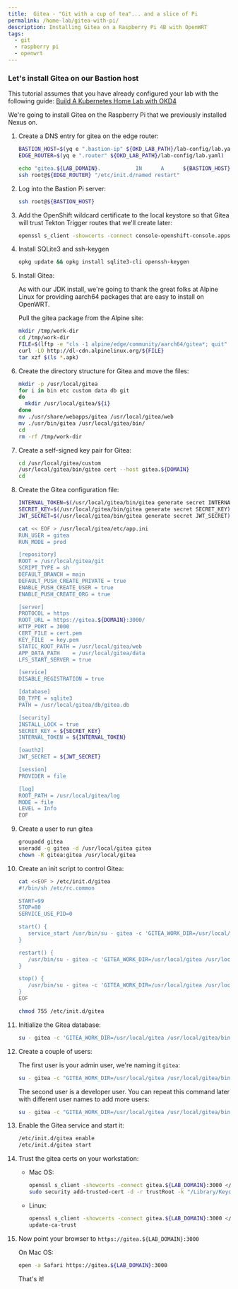 ```yaml
---
title:  Gitea - "Git with a cup of tea"... and a slice of Pi
permalink: /home-lab/gitea-with-pi/
description: Installing Gitea on a Raspberry Pi 4B with OpenWRT
tags:
  - git
  - raspberry pi
  - openwrt
---
```

### Let's install Gitea on our Bastion host

This tutorial assumes that you have already configured your lab with the following guide: [Build A Kubernetes Home Lab with OKD4](/home-lab/lab-intro/)

We're going to install Gitea on the Raspberry Pi that we previously installed Nexus on.

1. Create a DNS entry for gitea on the edge router:

   ```bash
   BASTION_HOST=$(yq e ".bastion-ip" ${OKD_LAB_PATH}/lab-config/lab.yaml)
   EDGE_ROUTER=$(yq e ".router" ${OKD_LAB_PATH}/lab-config/lab.yaml)

   echo "gitea.${LAB_DOMAIN}.           IN      A      ${BASTION_HOST}" | ssh root@${EDGE_ROUTER} "cat >> /etc/bind/db.${LAB_DOMAIN}"
   ssh root@${EDGE_ROUTER} "/etc/init.d/named restart"
   ```

1. Log into the Bastion Pi server:

   ```bash
   ssh root@${BASTION_HOST}
   ```

1. Add the OpenShift wildcard certificate to the local keystore so that Gitea will trust Tekton Trigger routes that we'll create later:

   ```bash
   openssl s_client -showcerts -connect console-openshift-console.apps.okd4.dev.${DOMAIN}:443 </dev/null 2>/dev/null|openssl x509 -outform PEM > /etc/ssl/certs/apps.okd4.${DOMAIN}.crt
   ```

1. Install SQLite3 and ssh-keygen

   ```bash
   opkg update && opkg install sqlite3-cli openssh-keygen
   ```

1. Install Gitea:

   As with our JDK install, we're going to thank the great folks at Alpine Linux for providing aarch64 packages that are easy to install on OpenWRT.

   Pull the gitea package from the Alpine site:

   ```bash
   mkdir /tmp/work-dir
   cd /tmp/work-dir
   FILE=$(lftp -e "cls -1 alpine/edge/community/aarch64/gitea*; quit" http://dl-cdn.alpinelinux.org | grep -v openrc)
   curl -LO http://dl-cdn.alpinelinux.org/${FILE}
   tar xzf $(ls *.apk)
   ```

1. Create the directory structure for Gitea and move the files:

   ```bash
   mkdir -p /usr/local/gitea
   for i in bin etc custom data db git
   do
     mkdir /usr/local/gitea/${i}
   done
   mv ./usr/share/webapps/gitea /usr/local/gitea/web
   mv ./usr/bin/gitea /usr/local/gitea/bin/
   cd
   rm -rf /tmp/work-dir
   ```

1. Create a self-signed key pair for Gitea:

   ```bash
   cd /usr/local/gitea/custom
   /usr/local/gitea/bin/gitea cert --host gitea.${DOMAIN}
   cd
   ```

1. Create the Gitea configuration file:

   ```bash
   INTERNAL_TOKEN=$(/usr/local/gitea/bin/gitea generate secret INTERNAL_TOKEN)
   SECRET_KEY=$(/usr/local/gitea/bin/gitea generate secret SECRET_KEY)
   JWT_SECRET=$(/usr/local/gitea/bin/gitea generate secret JWT_SECRET)

   cat << EOF > /usr/local/gitea/etc/app.ini
   RUN_USER = gitea
   RUN_MODE = prod

   [repository]
   ROOT = /usr/local/gitea/git
   SCRIPT_TYPE = sh
   DEFAULT_BRANCH = main
   DEFAULT_PUSH_CREATE_PRIVATE = true
   ENABLE_PUSH_CREATE_USER = true
   ENABLE_PUSH_CREATE_ORG = true

   [server]
   PROTOCOL = https
   ROOT_URL = https://gitea.${DOMAIN}:3000/
   HTTP_PORT = 3000
   CERT_FILE = cert.pem
   KEY_FILE  = key.pem
   STATIC_ROOT_PATH = /usr/local/gitea/web
   APP_DATA_PATH    = /usr/local/gitea/data
   LFS_START_SERVER = true

   [service]
   DISABLE_REGISTRATION = true

   [database]
   DB_TYPE = sqlite3
   PATH = /usr/local/gitea/db/gitea.db

   [security]
   INSTALL_LOCK = true
   SECRET_KEY = ${SECRET_KEY}
   INTERNAL_TOKEN = ${INTERNAL_TOKEN}

   [oauth2]
   JWT_SECRET = ${JWT_SECRET}

   [session]
   PROVIDER = file

   [log]
   ROOT_PATH = /usr/local/gitea/log
   MODE = file
   LEVEL = Info
   EOF
   ```

1. Create a user to run gitea

   ```bash
   groupadd gitea
   useradd -g gitea -d /usr/local/gitea gitea
   chown -R gitea:gitea /usr/local/gitea
   ```

1. Create an init script to control Gitea:

   ```bash
   cat <<EOF > /etc/init.d/gitea
   #!/bin/sh /etc/rc.common

   START=99
   STOP=80
   SERVICE_USE_PID=0

   start() {
      service_start /usr/bin/su - gitea -c 'GITEA_WORK_DIR=/usr/local/gitea /usr/bin/nohup /usr/local/gitea/bin/gitea --config /usr/local/gitea/etc/app.ini web > /dev/null 2>&1 &'
   }

   restart() {
      /usr/bin/su - gitea -c 'GITEA_WORK_DIR=/usr/local/gitea /usr/local/gitea/bin/gitea --config /usr/local/gitea/etc/app.ini manager restart'
   }

   stop() {
      /usr/bin/su - gitea -c 'GITEA_WORK_DIR=/usr/local/gitea /usr/local/gitea/bin/gitea --config /usr/local/gitea/etc/app.ini manager shutdown'
   }
   EOF

   chmod 755 /etc/init.d/gitea
   ```

1. Initialize the Gitea database:

   ```bash
   su - gitea -c 'GITEA_WORK_DIR=/usr/local/gitea /usr/local/gitea/bin/gitea --config /usr/local/gitea/etc/app.ini migrate'
   ```

1. Create a couple of users:

   The first user is your admin user, we're naming it `gitea`:

   ```bash
   su - gitea -c "GITEA_WORK_DIR=/usr/local/gitea /usr/local/gitea/bin/gitea --config /usr/local/gitea/etc/app.ini admin user create --admin --username gitea --password password --email gitea@gitea.${DOMAIN} --must-change-password"
   ```

   The second user is a developer user.  You can repeat this command later with different user names to add more users:

   ```bash
   su - gitea -c "GITEA_WORK_DIR=/usr/local/gitea /usr/local/gitea/bin/gitea --config /usr/local/gitea/etc/app.ini admin user create --username devuser --password password --email devuser@gitea.${DOMAIN} --must-change-password"
   ```

1. Enable the Gitea service and start it:

   ```bash
   /etc/init.d/gitea enable
   /etc/init.d/gitea start
   ```

1. Trust the gitea certs on your workstation:

   * Mac OS:

     ```bash
     openssl s_client -showcerts -connect gitea.${LAB_DOMAIN}:3000 </dev/null 2>/dev/null|openssl x509 -outform PEM > /tmp/gitea.${LAB_DOMAIN}.crt
     sudo security add-trusted-cert -d -r trustRoot -k "/Library/Keychains/System.keychain" /tmp/gitea.${LAB_DOMAIN}.crt
     ```

   * Linux:

     ```bash
     openssl s_client -showcerts -connect gitea.${LAB_DOMAIN}:3000 </dev/null 2>/dev/null|openssl x509 -outform PEM > /etc/pki/ca-trust/source/anchors/gitea.${LAB_DOMAIN}.crt
     update-ca-trust
     ```

1. Now point your browser to `https://gitea.${LAB_DOMAIN}:3000`

   On Mac OS:

   ```bash
   open -a Safari https://gitea.${LAB_DOMAIN}:3000
   ```

   That's it!
